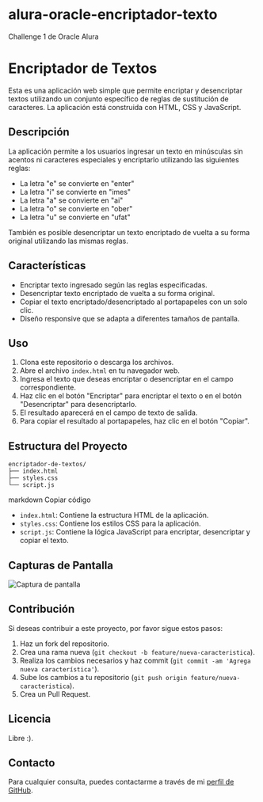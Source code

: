 # alura-oracle-encriptador-texto 

Challenge 1 de Oracle Alura

# Encriptador de Textos

Esta es una aplicación web simple que permite encriptar y desencriptar textos utilizando un conjunto específico de reglas de sustitución de caracteres. La aplicación está construida con HTML, CSS y JavaScript.

## Descripción

La aplicación permite a los usuarios ingresar un texto en minúsculas sin acentos ni caracteres especiales y encriptarlo utilizando las siguientes reglas:

- La letra "e" se convierte en "enter"
- La letra "i" se convierte en "imes"
- La letra "a" se convierte en "ai"
- La letra "o" se convierte en "ober"
- La letra "u" se convierte en "ufat"

También es posible desencriptar un texto encriptado de vuelta a su forma original utilizando las mismas reglas.

## Características

- Encriptar texto ingresado según las reglas especificadas.
- Desencriptar texto encriptado de vuelta a su forma original.
- Copiar el texto encriptado/desencriptado al portapapeles con un solo clic.
- Diseño responsive que se adapta a diferentes tamaños de pantalla.

## Uso

1. Clona este repositorio o descarga los archivos.
2. Abre el archivo `index.html` en tu navegador web.
3. Ingresa el texto que deseas encriptar o desencriptar en el campo correspondiente.
4. Haz clic en el botón "Encriptar" para encriptar el texto o en el botón "Desencriptar" para desencriptarlo.
5. El resultado aparecerá en el campo de texto de salida.
6. Para copiar el resultado al portapapeles, haz clic en el botón "Copiar".

## Estructura del Proyecto

```
encriptador-de-textos/
├── index.html
├── styles.css
└── script.js
```

markdown
Copiar código

- `index.html`: Contiene la estructura HTML de la aplicación.
- `styles.css`: Contiene los estilos CSS para la aplicación.
- `script.js`: Contiene la lógica JavaScript para encriptar, desencriptar y copiar el texto.

## Capturas de Pantalla

![Captura de pantalla](screenshot.png)

## Contribución

Si deseas contribuir a este proyecto, por favor sigue estos pasos:

1. Haz un fork del repositorio.
2. Crea una rama nueva (`git checkout -b feature/nueva-caracteristica`).
3. Realiza los cambios necesarios y haz commit (`git commit -am 'Agrega nueva característica'`).
4. Sube los cambios a tu repositorio (`git push origin feature/nueva-caracteristica`).
5. Crea un Pull Request.

## Licencia

Libre :).

## Contacto

Para cualquier consulta, puedes contactarme a través de mi [perfil de GitHub](https://github.com/DevCristobalvc).